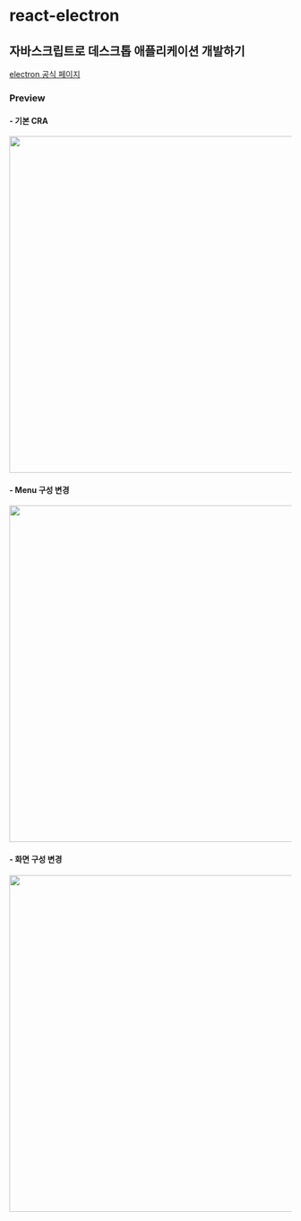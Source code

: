 # react-electron

## 자바스크립트로 데스크톱 애플리케이션 개발하기

[electron 공식 페이지](https://www.electronjs.org/)

### Preview

#### - 기본 CRA

<img width="600px" src="https://user-images.githubusercontent.com/87749134/190049023-53a86990-92b8-4d0a-9fa5-44a4d64e14d2.gif" />

#### - Menu 구성 변경

<img width="600px" src="https://user-images.githubusercontent.com/87749134/190048774-cea77585-aed7-4891-a221-5004e733a683.gif" />

#### - 화면 구성 변경

<img width="600px" src="https://user-images.githubusercontent.com/87749134/190542931-187e8bf5-d18b-4480-a278-1463ea24c4d5.gif" />
